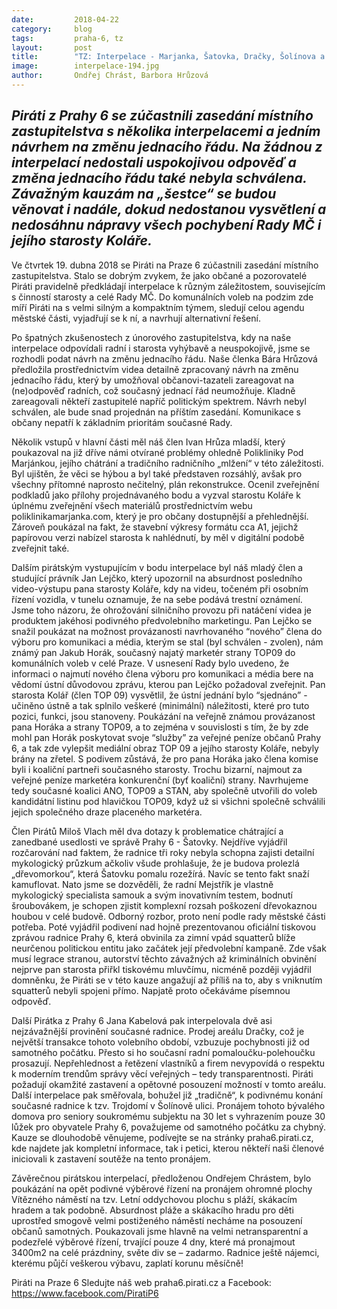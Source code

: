 ```yaml
---
date:         2018-04-22
category:     blog
tags:         praha-6, tz
layout:       post
title:        "TZ: Interpelace - Marjanka, Šatovka, Dračky, Šolínova a další kauzy" 
image:        interpelace-194.jpg
author:       Ondřej Chrást, Barbora Hrůzová
---
```

*Piráti z Prahy 6 se zúčastnili zasedání místního zastupitelstva s několika interpelacemi a jedním návrhem na změnu jednacího řádu. Na žádnou z interpelací nedostali uspokojivou odpověď a změna jednacího řádu také nebyla schválena. Závažným kauzám na „šestce“ se budou věnovat i nadále, dokud nedostanou vysvětlení a nedosáhnu nápravy všech pochybení Rady MČ i jejího starosty Koláře.*
----
Ve čtvrtek 19. dubna 2018 se Piráti na Praze 6 zúčastnili zasedání místního zastupitelstva. Stalo se dobrým zvykem, že jako občané a pozorovatelé Piráti pravidelně předkládají interpelace k různým záležitostem, souvisejícím s činností starosty a celé Rady MČ. Do komunálních voleb na podzim zde míří Piráti na s velmi silným a kompaktním týmem, sledují celou agendu městské části, vyjadřují se k ní, a navrhují alternativní řešení.
 
Po špatných zkušenostech z únorového zastupitelstva, kdy na naše interpelace odpovídali radní i starosta vyhýbavě a neuspokojivě, jsme se rozhodli podat návrh na změnu jednacího řádu. Naše členka Bára Hrůzová předložila prostřednictvím videa detailně zpracovaný návrh na změnu jednacího řádu, který by umožňoval občanovi-tazateli zareagovat na (ne)odpověď radních, což současný jednací řád neumožňuje. Kladně zareagovali někteří zastupitelé napříč politickým spektrem. Návrh nebyl schválen, ale bude snad projednán na příštím zasedání. Komunikace s občany nepatří k základním prioritám současné Rady.
 
Několik vstupů v hlavní části měl náš člen Ivan Hrůza mladší, který poukazoval na již dříve námi otvírané problémy ohledně Polikliniky Pod Marjánkou, jejího chátrání a tradičního radničního „mlžení“ v této záležitosti. Byl ujištěn, že věci se hýbou a byl také představen rozsáhlý, avšak pro všechny přítomné naprosto nečitelný, plán rekonstrukce. Ocenil zveřejnění podkladů jako přílohy projednávaného bodu a vyzval starostu Koláře k úplnému zveřejnění všech materiálů prostřednictvím webu poliklinikamarjanka.com, který je pro občany dostupnější a přehlednější. Zároveň poukázal na fakt, že stavební výkresy formátu cca A1, jejichž papírovou verzi nabízel starosta k nahlédnutí, by měl v digitální podobě zveřejnit také.
 
Dalším pirátským vystupujícím v bodu interpelace byl náš mladý člen a studující právník Jan Lejčko, který upozornil na absurdnost posledního video-výstupu pana starosty Koláře, kdy na videu, točeném při osobním řízení vozidla, v tunelu oznamuje, že na sebe podává trestní oznámení. Jsme toho názoru, že ohrožování silničního provozu při natáčení videa je produktem jakéhosi podivného předvolebního marketingu. Pan Lejčko se snažil poukázat na možnost provázanosti navrhovaného “nového” člena do výboru pro komunikaci a média, kterým se stal (byl schválen - zvolen), nám známý pan Jakub Horák, současný najatý marketér strany TOP09 do komunálních voleb v celé Praze. V usnesení Rady bylo uvedeno, že informaci o najmutí nového člena výboru pro komunikaci a média bere na vědomí ústní důvodovou zprávu, kterou pan Lejčko požadoval zveřejnit. Pan starosta Kolář (člen TOP 09) vysvětlil, že ústní jednání bylo “sjednáno” - učiněno ústně a tak splnilo veškeré (minimální) náležitosti, které pro tuto pozici, funkci, jsou stanoveny. Poukázání na veřejně známou provázanost pana Horáka a strany TOP09, a to zejména v souvislosti s tím, že by zde mohl pan Horák poskytovat svoje “služby” za veřejné peníze občanů Prahy 6, a tak zde vylepšit mediální obraz TOP 09 a jejího starosty Koláře, nebyly brány na zřetel. S podivem zůstává, že pro pana Horáka jako člena komise byli i koaliční partneři současného starosty. Trochu bizarní, najmout za veřejné peníze marketéra konkurenční (byť koaliční) strany. Navrhujeme tedy současné koalici ANO, TOP09 a STAN, aby společně utvořili do voleb kandidátní listinu pod hlavičkou TOP09, když už si všichni společně schválili jejich společného draze placeného marketéra.
 
Člen Pirátů Miloš Vlach měl dva dotazy k problematice chátrající a zanedbané usedlosti ve správě Prahy 6 - Šatovky. Nejdříve vyjádřil rozčarování nad faktem, že radnice tři roky nebyla schopna zajisti detailní mykologický průzkum ačkoliv všude prohlašuje, že je budova prolezlá „dřevomorkou“, která Šatovku pomalu rozežírá. Navíc se tento fakt snaží kamuflovat. Nato jsme se dozvěděli, že radní Mejstřík je vlastně mykologický specialista samouk a svým inovativním testem, bodnutí šroubovákem, je schopen zjistit komplexní rozsah poškození dřevokaznou houbou v celé budově. Odborný rozbor, proto není podle rady městské části potřeba. Poté vyjádřil podivení nad hojně prezentovanou oficiální tiskovou zprávou radnice Prahy 6, která obvinila za zimní vpád squatterů blíže neurčenou politickou entitu jako začátek její předvolební kampaně. Zde však musí legrace stranou, autorství těchto závažných až kriminálních obvinění nejprve pan starosta přiřkl tiskovému mluvčímu, nicméně později vyjádřil domněnku, že Piráti se v této kauze angažují až příliš na to, aby s vniknutím squatterů nebyli spojeni přímo. Napjatě proto očekáváme písemnou odpověď.
 
Další Pirátka z Prahy 6 Jana Kabelová pak interpelovala dvě asi nejzávažnější provinění současné radnice. Prodej areálu Dračky, což je největší transakce tohoto volebního období, vzbuzuje pochybnosti již od samotného počátku. Přesto si ho současní radní pomaloučku-polehoučku prosazují. Nepřehlednost a řetězení vlastníků a firem nevypovídá o respektu k moderním trendům správy věcí veřejných – tedy transparentnosti. Piráti požadují okamžité zastavení a opětovné posouzení možností v tomto areálu. Další interpelace pak směřovala, bohužel již „tradičně“, k podivnému konání současné radnice k tzv. Trojdomí v Šolínově ulici. Pronájem tohoto bývalého domova pro seniory soukromému subjektu na 30 let s vyhrazením pouze 30 lůžek pro obyvatele Prahy 6, považujeme od samotného počátku za chybný. Kauze se dlouhodobě věnujeme, podívejte se na stránky praha6.pirati.cz, kde najdete jak kompletní informace, tak i petici, kterou někteří naši členové iniciovali k zastavení soutěže na tento pronájem.
 
Závěrečnou pirátskou interpelací, předloženou Ondřejem Chrástem, bylo poukázání na opět podivné výběrové řízení na pronájem ohromné plochy Vítězného náměstí na tzv. Letní oddychovou plochu s pláží, skákacím hradem a tak podobně. Absurdnost pláže a skákacího hradu pro děti uprostřed smogově velmi postiženého náměstí necháme na posouzení občanů samotných. Poukazovali jsme hlavně na velmi netransparentní a podezřelé výběrové řízení, trvající pouze 4 dny, které má pronajmout 3400m2 na celé prázdniny, světe div se – zadarmo. Radnice ještě nájemci, kterému půjčí veškerou výbavu, zaplatí korunu měsíčně!

Piráti na Praze 6
Sledujte náš web praha6.pirati.cz 
a Facebook: https://www.facebook.com/PiratiP6
